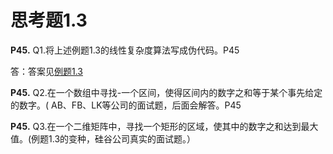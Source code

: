 

# 思考题1.3

**P45.** Q1.将上述例题1.3的线性复杂度算法写成伪代码。P45

答：答案见[例题1.3](./0.summary.md#例题13)

**P45.** Q2.在一个数组中寻找-一个区间，使得区间内的数字之和等于某个事先给定的数字。( AB、FB、LK等公司的面试题，后面会解答。P45

**P45.** Q3.在一个二维矩阵中，寻找一个矩形的区域，使其中的数字之和达到最大值。(例题1.3的变种，硅谷公司真实的面试题。） 



